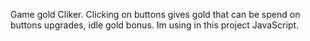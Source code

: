 Game gold Cliker. Clicking on buttons gives gold that can be spend on buttons upgrades, idle gold bonus.
Im using in this project JavaScript.
